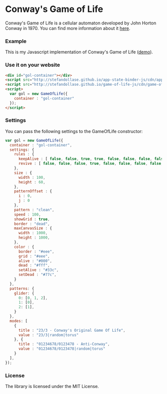 Conway's Game of Life
===============

Conway's Game of Life is a cellular automaton developed by John Horton Conway in 1970. You can find more information about it [here](http://en.wikipedia.org/wiki/Conway%27s_Game_of_Life).

### Example

This is my Javascript implementation of Conway's Game of Life ([demo](http://stefandollase.github.io/game-of-life-js/)).

### Use it on your website

```html
<div id="gol-container"></div>
<script src="http://stefandollase.github.io/app-state-binder-js/cdn/app-state-binder-1.0.min.js"></script>
<script src="http://stefandollase.github.io/game-of-life-js/cdn/game-of-life-1.0.min.js"></script>
<script>
  var gol = new GameOfLife({
    container : "gol-container"
  });
</script>
```

### Settings

You can pass the following settings to the GameOfLife constructor:

```js
var gol = new GameOfLife({
  container : "gol-container",
  settings: {
    rules : {
      keepAlive : [ false, false, true, true, false, false, false, false, false ],
      revive : [ false, false, false, true, false, false, false, false, false ]
    },
    size : {
      width : 100,
      height : 60,
    },
    patternOffset : {
      i : 0,
      j : 0
    },
    pattern : "clean",
    speed : 100,
    showGrid : true,
    border : "dead",
    maxCanvasSize : {
      width : 1000,
      height : 1000,
    },
    color : {
      border : "#eee",
      grid : "#eee",
      alive : "#000",
      dead : "#fff",
      setAlive : "#33c",
      setDead : "#77c",
    }
  },
  patterns: {
  	glider: {
  	  0: [0, 1, 2],
  	  1: [0],
  	  2: [1],
  	}
  },
  modes: [
    {
      title : "23/3 - Conway's Original Game Of Life",
      value : "23/3|random|torus"
    }, {
      title : "01234678/0123478 - Anti-Conway",
      value : "01234678/0123478|random|torus"
    }
  ],
});
```

### License

The library is licensed under the MIT License.
